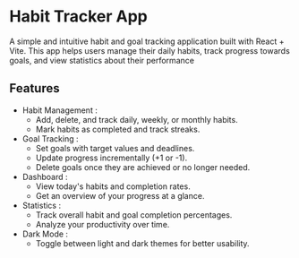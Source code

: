 # Habit Tracker App
A simple and intuitive habit and goal tracking application built with React + Vite. This app helps users manage their daily habits, track progress towards goals, and view statistics about their performance

## Features
 - Habit Management :
   - Add, delete, and track daily, weekly, or monthly habits.
   - Mark habits as completed and track streaks.
 - Goal Tracking :
   - Set goals with target values and deadlines.
   - Update progress incrementally (+1 or -1).
   - Delete goals once they are achieved or no longer needed.
 - Dashboard :
   - View today's habits and completion rates.
   - Get an overview of your progress at a glance.
 - Statistics :
   - Track overall habit and goal completion percentages.
   - Analyze your productivity over time.
 - Dark Mode :
   - Toggle between light and dark themes for better usability.


